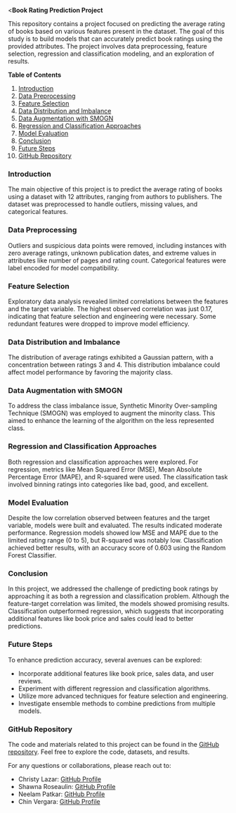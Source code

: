 <**Book Rating Prediction Project**

This repository contains a project focused on predicting the average rating of books based on various features present in the dataset. The goal of this study is to build models that can accurately predict book ratings using the provided attributes. The project involves data preprocessing, feature selection, regression and classification modeling, and an exploration of results.

**Table of Contents**
1. [Introduction](#introduction)
2. [Data Preprocessing](#data-preprocessing)
3. [Feature Selection](#feature-selection)
4. [Data Distribution and Imbalance](#data-distribution-and-imbalance)
5. [Data Augmentation with SMOGN](#data-augmentation-with-smogn)
6. [Regression and Classification Approaches](#regression-and-classification-approaches)
7. [Model Evaluation](#model-evaluation)
8. [Conclusion](#conclusion)
9. [Future Steps](#future-steps)
10. [GitHub Repository](#github-repository)

### Introduction
The main objective of this project is to predict the average rating of books using a dataset with 12 attributes, ranging from authors to publishers. The dataset was preprocessed to handle outliers, missing values, and categorical features.

### Data Preprocessing
Outliers and suspicious data points were removed, including instances with zero average ratings, unknown publication dates, and extreme values in attributes like number of pages and rating count. Categorical features were label encoded for model compatibility.

### Feature Selection
Exploratory data analysis revealed limited correlations between the features and the target variable. The highest observed correlation was just 0.17, indicating that feature selection and engineering were necessary. Some redundant features were dropped to improve model efficiency.

### Data Distribution and Imbalance
The distribution of average ratings exhibited a Gaussian pattern, with a concentration between ratings 3 and 4. This distribution imbalance could affect model performance by favoring the majority class.

### Data Augmentation with SMOGN
To address the class imbalance issue, Synthetic Minority Over-sampling Technique (SMOGN) was employed to augment the minority class. This aimed to enhance the learning of the algorithm on the less represented class.

### Regression and Classification Approaches
Both regression and classification approaches were explored. For regression, metrics like Mean Squared Error (MSE), Mean Absolute Percentage Error (MAPE), and R-squared were used. The classification task involved binning ratings into categories like bad, good, and excellent.

### Model Evaluation
Despite the low correlation observed between features and the target variable, models were built and evaluated. The results indicated moderate performance. Regression models showed low MSE and MAPE due to the limited rating range (0 to 5), but R-squared was notably low. Classification achieved better results, with an accuracy score of 0.603 using the Random Forest Classifier.

### Conclusion
In this project, we addressed the challenge of predicting book ratings by approaching it as both a regression and classification problem. Although the feature-target correlation was limited, the models showed promising results. Classification outperformed regression, which suggests that incorporating additional features like book price and sales could lead to better predictions.

### Future Steps
To enhance prediction accuracy, several avenues can be explored:
- Incorporate additional features like book price, sales data, and user reviews.
- Experiment with different regression and classification algorithms.
- Utilize more advanced techniques for feature selection and engineering.
- Investigate ensemble methods to combine predictions from multiple models.

### GitHub Repository
The code and materials related to this project can be found in the [GitHub repository](https://github.com/lazarchris/Book_Rating_Prediction.git). Feel free to explore the code, datasets, and results.

For any questions or collaborations, please reach out to:
- Christy Lazar: [GitHub Profile](https://github.com/lazarchris)
- Shawna Roseaulin: [GitHub Profile](#)
- Neelam Patkar: [GitHub Profile](#)
- Chin Vergara: [GitHub Profile](#)
